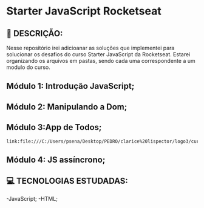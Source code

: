 # Starter JavaScript Rocketseat
## 🔖 DESCRIÇÃO:

Nesse repositório irei adicioanar as soluções que implementei para solucionar os desafios do curso Starter JavaScript da Rocketseat.
Estarei organizando os arquivos em pastas, sendo  cada uma correspondente a um modulo do curso.

## Módulo 1: Introdução JavaScript;
## Módulo 2: Manipulando a Dom;
## Módulo 3:App de Todos;
    link:file:///C:/Users/psena/Desktop/PEDRO/clarice%20lispector/logo3/curso%20js/index.html#
## Módulo 4: JS assíncrono;

    

## 💻 TECNOLOGIAS ESTUDADAS:
  -JavaScript;
  -HTML;
  
  
  
